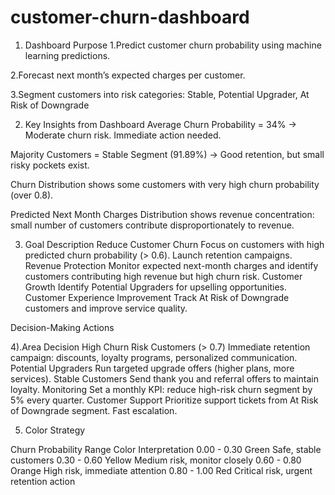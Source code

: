 ﻿# customer-churn-dashboard

1) Dashboard Purpose
1.Predict customer churn probability using machine learning predictions.

2.Forecast next month’s expected charges per customer.

3.Segment customers into risk categories: Stable, Potential Upgrader, At Risk of Downgrade

2) Key Insights from Dashboard
Average Churn Probability = 34% → Moderate churn risk. Immediate action needed.

Majority Customers = Stable Segment (91.89%) → Good retention, but small risky pockets exist.

Churn Distribution shows some customers with very high churn probability (over 0.8).

Predicted Next Month Charges Distribution shows revenue concentration: small number of customers contribute disproportionately to revenue.

3)  Goal	                                          Description
Reduce Customer Churn	                        Focus on customers with high predicted churn probability (> 0.6). Launch retention campaigns.
Revenue Protection	                          Monitor expected next-month charges and identify customers contributing high revenue but high churn risk.
Customer Growth	                              Identify Potential Upgraders for upselling opportunities.
Customer Experience Improvement	              Track At Risk of Downgrade customers and improve service quality.

Decision-Making Actions

4).Area	                                                   Decision
High Churn Risk Customers (> 0.7)	                      Immediate retention campaign: discounts, loyalty programs, personalized communication.
Potential Upgraders	                                    Run targeted upgrade offers (higher plans, more services).
Stable Customers	                                      Send thank you and referral offers to maintain loyalty.
Monitoring	                                            Set a monthly KPI: reduce high-risk churn segment by 5% every quarter.
Customer Support                                        Prioritize support tickets from At Risk of Downgrade segment. Fast escalation.



5) Color Strategy 

Churn Probability     Range	Color	    Interpretation
0.00 - 0.30	          Green	Safe,    stable customers
0.30 - 0.60	          Yellow	Medium risk, monitor closely
0.60 - 0.80	          Orange	High risk, immediate attention
0.80 - 1.00	          Red	Critical risk, urgent retention action

